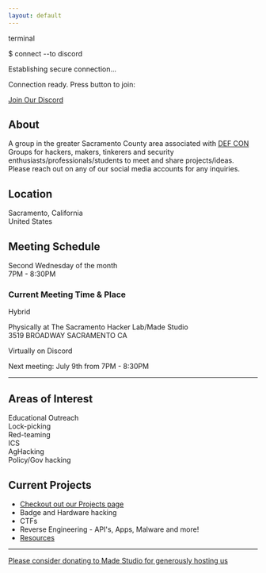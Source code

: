 ```yaml
---
layout: default
---
```


<div class="banner-container">
  <div class="terminal-overlay">
    <div class="terminal-window">
      <div class="terminal-header">
        <div class="terminal-controls">
          <span class="control close"></span>
          <span class="control minimize"></span>
          <span class="control maximize"></span>
        </div>
        <div class="terminal-title">terminal</div>
      </div>
      <div class="terminal-content">
        <p><span class="prompt">$</span> <span class="command">connect --to discord</span></p>
        <p class="response">Establishing secure connection...</p>
        <p class="response">Connection ready. Press button to join:</p>
        <a href="https://discord.gg/Dkn5DZTaGh" class="discord-link">
          <i class="fab fa-discord"></i> Join Our Discord
        </a>
      </div>
    </div>
  </div>
</div>

<h2>About</h2>

<p>A group in the greater Sacramento County area associated with <a href="https://defcon.org">DEF CON</a> Groups for hackers, makers, tinkerers and security enthusiasts/professionals/students to meet and share projects/ideas. Please reach out on any of our social media accounts for any inquiries.</p>

<h2>Location</h2>

<div class="location-info">
  <i class="fas fa-map-marker-alt"></i> Sacramento, California<br>
  <i class="fas fa-flag-usa"></i> United States
</div>

<h2>Meeting Schedule</h2>

<div class="meeting-info">
  <div class="meeting-time">
    <i class="far fa-calendar-alt"></i> Second Wednesday of the month<br>
    <i class="far fa-clock"></i> 7PM - 8:30PM
  </div>

  <div class="meeting-location">
    <h3>Current Meeting Time & Place</h3>
    <p><span class="badge">Hybrid</span></p>
    <p>
      <i class="fas fa-building"></i> Physically at The Sacramento Hacker Lab/Made Studio<br>
      <i class="fas fa-map-pin"></i> 3519 BROADWAY SACRAMENTO CA
    </p>
    <p>
      <i class="fas fa-desktop"></i> Virtually on Discord
    </p>
    <p class="next-meeting">
      <i class="fas fa-calendar-day"></i> Next meeting: July 9th from 7PM - 8:30PM
    </p>
  </div>
</div>

---

<h2>Areas of Interest</h2>

<div class="interests-container">
  <div class="interest-item">
    <i class="fas fa-graduation-cap"></i> Educational Outreach
  </div>
  <div class="interest-item">
    <i class="fas fa-key"></i> Lock-picking
  </div>
  <div class="interest-item">
    <i class="fas fa-user-secret"></i> Red-teaming
  </div>
  <div class="interest-item">
    <i class="fas fa-industry"></i> ICS
  </div>
  <div class="interest-item">
    <i class="fas fa-tractor"></i> AgHacking
  </div>
  <div class="interest-item hacker-text">
    <i class="fas fa-landmark"></i> Policy/Gov hacking
  </div>
</div>

<h2>Current Projects</h2>

* [Checkout out our Projects page](https://dc916.com/Projects)
* Badge and Hardware hacking
* CTFs
* Reverse Engineering - API's, Apps, Malware and more!
* [Resources](https://github.com/CyberSecSacramento/Cybersecurity-Sacramento/tree/021b9f5e26aab8741f1e6a6c2e0967a7738b0255/resources)

---

<div class="highlight">
  <a href="https://sacmade.com/support/" target="_blank" class="donation-link">
    <i class="fas fa-heart"></i> Please consider donating to Made Studio for generously hosting us
  </a>
</div>
